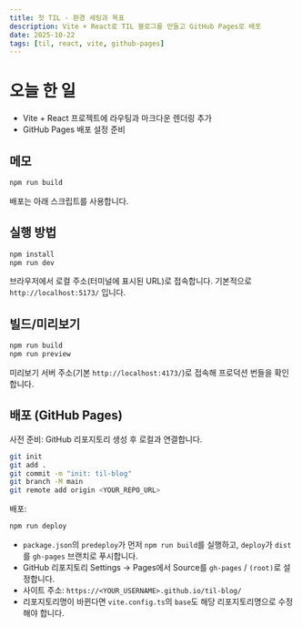```yaml
---
title: 첫 TIL - 환경 세팅과 목표
description: Vite + React로 TIL 블로그를 만들고 GitHub Pages로 배포
date: 2025-10-22
tags: [til, react, vite, github-pages]
---
```


# 오늘 한 일

- Vite + React 프로젝트에 라우팅과 마크다운 렌더링 추가
- GitHub Pages 배포 설정 준비

## 메모

```bash
npm run build
```

배포는 아래 스크립트를 사용합니다.

## 실행 방법

```bash
npm install
npm run dev
```

브라우저에서 로컬 주소(터미널에 표시된 URL)로 접속합니다. 기본적으로 `http://localhost:5173/` 입니다.

## 빌드/미리보기

```bash
npm run build
npm run preview
```

미리보기 서버 주소(기본 `http://localhost:4173/`)로 접속해 프로덕션 번들을 확인합니다.

## 배포 (GitHub Pages)

사전 준비: GitHub 리포지토리 생성 후 로컬과 연결합니다.

```bash
git init
git add .
git commit -m "init: til-blog"
git branch -M main
git remote add origin <YOUR_REPO_URL>
```

배포:

```bash
npm run deploy
```

- `package.json`의 `predeploy`가 먼저 `npm run build`를 실행하고, `deploy`가 `dist`를 `gh-pages` 브랜치로 푸시합니다.
- GitHub 리포지토리 Settings → Pages에서 Source를 `gh-pages` / `(root)`로 설정합니다.
- 사이트 주소: `https://<YOUR_USERNAME>.github.io/til-blog/`
- 리포지토리명이 바뀐다면 `vite.config.ts`의 `base`도 해당 리포지토리명으로 수정해야 합니다.
